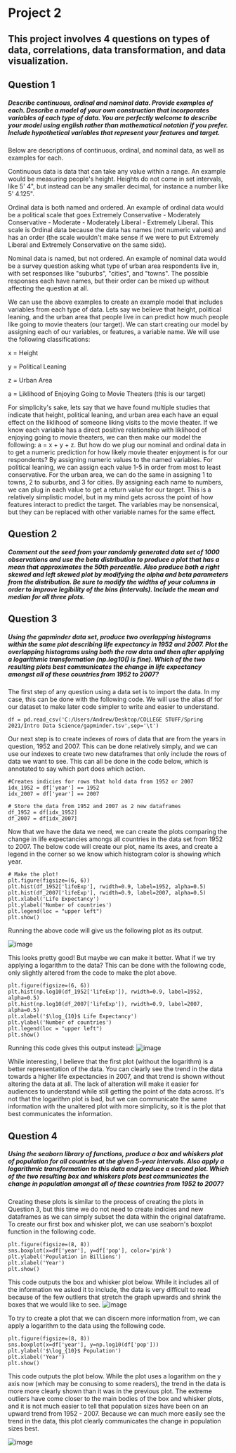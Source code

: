 # Project 2

## This project involves 4 questions on types of data, correlations, data transformation, and data visualization. 

## Question 1
##### Describe continuous, ordinal and nominal data. Provide examples of each. Describe a model of your own construction that incorporates variables of each type of data. You are perfectly welcome to describe your model using english rather than mathematical notation if you prefer. Include hypothetical variables that represent your features and target.

Below are descriptions of continuous, ordinal, and nominal data, as well as examples for each.

Continuous data is data that can take any value within a range. An example would be measuring people's height. Heights do not come in set intervals, like 5' 4", but instead can be any smaller decimal, for instance a number like 5' 4.125". 

Ordinal data is both named and ordered. An example of ordinal data would be a political scale that goes Extremely Conservative - Moderately Conservative - Moderate - Moderately Liberal - Extremely Liberal. This scale is Ordinal data because the data has names (not numeric values) and has an order (the scale wouldn't make sense if we were to put Extremely Liberal and Extremely Conservative on the same side).

Nominal data is named, but not ordered. An example of nominal data would be a survey question asking what type of urban area respondents live in, with set responses like "suburbs", "cities", and "towns". The possible responses each have names, but their order can be mixed up without affecting the question at all. 

We can use the above examples to create an example model that includes variables from each type of data. Lets say we believe that height, political leaning, and the urban area that people live in can predict how much people like going to movie theaters (our target). We can start creating our model by assigning each of our variables, or features, a variable name. We will use the following classifications:

x = Height

y = Political Leaning

z = Urban Area

a = Liklihood of Enjoying Going to Movie Theaters (this is our target)

For simplicity's sake, lets say that we have found multiple studies that indicate that height, political leaning, and urban area each have an equal effect on the liklihood of someone liking visits to the movie theater. If we know each variable has a direct positive relationship with liklihood of enjoying going to movie theaters, we can then make our model the following: a = x + y + z. But how do we plug our nominal and ordinal data in to get a numeric prediction for how likely movie theater enjoyment is for our respondents? By assigning numeric values to the named variables. For political leaning, we can assign each value 1-5 in order from most to least conservative. For the urban area, we can do the same in assigning 1 to towns, 2 to suburbs, and 3 for cities. By assigning each name to numbers, we can plug in each value to get a return value for our target. This is a relatively simplistic model, but in my mind gets across the point of how features interact to predict the target. The variables may be nonsensical, but they can be replaced with other variable names for the same effect.


## Question 2
##### Comment out the seed from your randomly generated data set of 1000 observations and use the beta distribution to produce a plot that has a mean that approximates the 50th percentile. Also produce both a right skewed and left skewed plot by modifying the alpha and beta parameters from the distribution. Be sure to modify the widths of your columns in order to improve legibility of the bins (intervals). Include the mean and median for all three plots.



## Question 3
##### Using the gapminder data set, produce two overlapping histograms within the same plot describing life expectancy in 1952 and 2007. Plot the overlapping histograms using both the raw data and then after applying a logarithmic transformation (np.log10() is fine). Which of the two resulting plots best communicates the change in life expectancy amongst all of these countries from 1952 to 2007?

The first step of any question using a data set is to import the data. In my case, this can be done with the following code. We will use the alias df for our dataset to make later code simpler to write and easier to understand.

```
df = pd.read_csv('C:/Users/Andrew/Desktop/COLLEGE STUFF/Spring 2021/Intro Data Science/gapminder.tsv',sep='\t')
```

Our next step is to create indexes of rows of data that are from the years in question, 1952 and 2007. This can be done relatively simply, and we can use our indexes to create two new dataframes that only include the rows of data we want to see. This can all be done in the code below, which is annotated to say which part does which action.

```
#Creates indicies for rows that hold data from 1952 or 2007
idx_1952 = df['year'] == 1952
idx_2007 = df['year'] == 2007

# Store the data from 1952 and 2007 as 2 new dataframes
df_1952 = df[idx_1952]
df_2007 = df[idx_2007]
```
Now that we have the data we need, we can create the plots comparing the change in life expectancies amongs all countries in the data set from 1952 to 2007. The below code will create our plot, name its axes, and create a legend in the corner so we know which histogram color is showing which year.

```
# Make the plot!
plt.figure(figsize=(6, 6))
plt.hist(df_1952['lifeExp'], rwidth=0.9, label=1952, alpha=0.5)
plt.hist(df_2007['lifeExp'], rwidth=0.9, label=2007, alpha=0.5)
plt.xlabel('Life Expectancy')
plt.ylabel('Number of countries')
plt.legend(loc = "upper left")
plt.show()
```
Running the above code will give us the following plot as its output.

![image](https://user-images.githubusercontent.com/78165529/109752061-b3bd0500-7bad-11eb-803e-f87976737ff1.png)

This looks pretty good! But maybe we can make it better. What if we try applying a logarithm to the data? This can be done with the following code, only slightly altered from the code to make the plot above.

```
plt.figure(figsize=(6, 6))
plt.hist(np.log10(df_1952['lifeExp']), rwidth=0.9, label=1952, alpha=0.5)
plt.hist(np.log10(df_2007['lifeExp']), rwidth=0.9, label=2007, alpha=0.5)
plt.xlabel('$\log_{10}$ Life Expectancy')
plt.ylabel('Number of countries')
plt.legend(loc = "upper left")
plt.show()
```

Running this code gives this output instead:
![image](https://user-images.githubusercontent.com/78165529/109752230-01d20880-7bae-11eb-8260-3b878be9c163.png)

While interesting, I believe that the first plot (without the logarithm) is a better representation of the data. You can clearly see the trend in the data towards a higher life expectancies in 2007, and that trend is shown without altering the data at all. The lack of alteration will make it easier for audiences to understand while still getting the point of the data across. It's not that the logarithm plot is bad, but we can communicate the same information with the unaltered plot with more simplicity, so it is the plot that best communicates the information.


## Question 4
##### Using the seaborn library of functions, produce a box and whiskers plot of population for all countries at the given 5-year intervals. Also apply a logarithmic transformation to this data and produce a second plot. Which of the two resulting box and whiskers plots best communicates the change in population amongst all of these countries from 1952 to 2007?

Creating these plots is similar to the process of creating the plots in Question 3, but this time we do not need to create indicies and new dataframes as we can simply subset the data within the original dataframe. To create our first box and whisker plot, we can use seaborn's boxplot function in the following code.

```
plt.figure(figsize=(8, 8))
sns.boxplot(x=df['year'], y=df['pop'], color='pink')
plt.ylabel('Population in Billions')
plt.xlabel('Year')
plt.show()
```

This code outputs the box and whisker plot below. While it includes all of the information we asked it to include, the data is very difficult to read because of the few outliers that stretch the graph upwards and shrink the boxes that we would like to see. 
![image](https://user-images.githubusercontent.com/78165529/109754648-698a5280-7bb2-11eb-9ca5-231f1dcb4bf9.png)

To try to create a plot that we can discern more information from, we can apply a logarithm to the data using the following code.

```
plt.figure(figsize=(8, 8))
sns.boxplot(x=df['year'], y=np.log10(df['pop']))
plt.ylabel('$\log_{10}$ Population')
plt.xlabel('Year')
plt.show()
```

This code outputs the plot below. While the plot uses a logarithm on the y axis now (which may be conusing to some readers), the trend in the data is more more clearly shown than it was in the previous plot. The extreme outliers have come closer to the main bodies of the box and whisker plots, and it is not much easier to tell that population sizes have been on an upward trend from 1952 - 2007. Because we can much more easily see the trend in the data, this plot clearly communicates the change in population sizes best.

![image](https://user-images.githubusercontent.com/78165529/109754814-b8d08300-7bb2-11eb-9136-fd58134375c3.png)

